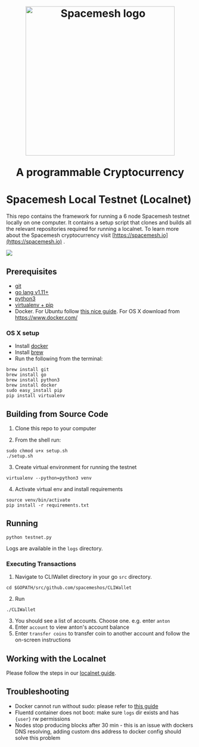 <h1 align="center"><a href="https://spacemesh.io"><img width="400" src="https://spacemesh.io/content/images/2019/05/black_logo_hp.png" alt="Spacemesh logo" /></a><p align="center">A programmable Cryptocurrency</p></h1>
  
# Spacemesh Local Testnet (Localnet)

This repo contains the framework for running a 6 node Spacemesh testnet locally on one computer. 
It contains a setup script that clones and builds all the relevant repositories required for running a localnet.
To learn more about the Spacemesh cryptocurrency visit [https://spacemesh.io](https://spacemesh.io) .

<img src="https://spacemesh.io/content/images/2019/07/localnet_grab.jpg">

## Prerequisites
- [git](https://git-scm.com/)
- [go lang v1.11+](https://golang.org/)
- [python3](https://www.python.org/downloads/)
- [virtualenv + pip](https://docs.python.org/3/library/venv.html)
- Docker. For Ubuntu follow [this nice guide](https://www.digitalocean.com/community/tutorials/how-to-install-and-use-docker-on-ubuntu-18-04). For OS X download from https://www.docker.com/ 

### OS X setup

- Install [docker](https://www.docker.com/)
- Install [brew](https://brew.sh/)
- Run the following from the terminal:
```
brew install git
brew install go
brew install python3
brew install docker
sudo easy_install pip
pip install virtualenv
```
## Building from Source Code

1. Clone this repo to your computer

2. From the shell run:
```
sudo chmod u+x setup.sh
./setup.sh
``` 

3. Create virtual environment for running the testnet
```
virtualenv --python=python3 venv
```

4. Activate virtual env and install requirements
```
source venv/bin/activate
pip install -r requirements.txt
```

## Running

```
python testnet.py
```
Logs are available in the `logs` directory.

### Executing Transactions

1. Navigate to CLIWallet directory in your go `src` directory.
```
cd $GOPATH/src/github.com/spacemeshos/CLIWallet
```

2. Run 
```
./CLIWallet
```
3. You should see a list of accounts. Choose one. e.g. enter `anton`
4. Enter `account`  to view anton's account balance
5. Enter `transfer coins` to transfer coin to another account and follow the on-screen instructions

## Working with the Localnet
Please follow the steps in our [localnet guide](https://testnet.spacemesh.io/#/local).

## Troubleshooting
- Docker cannot run without sudo: please refer to [this guide](https://www.digitalocean.com/community/tutorials/how-to-install-and-use-docker-on-ubuntu-18-04)
- Fluentd container does not boot: make sure `logs` dir exists and has `{user}` rw permissions
- Nodes stop producing blocks after 30 min - this is an issue with dockers DNS resolving, adding custom dns address to docker config should solve this problem
